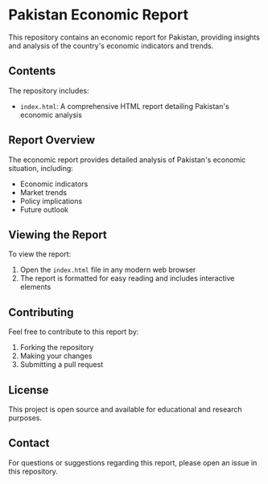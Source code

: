 # Pakistan Economic Report

This repository contains an economic report for Pakistan, providing insights and analysis of the country's economic indicators and trends.

## Contents

The repository includes:
- `index.html`: A comprehensive HTML report detailing Pakistan's economic analysis

## Report Overview

The economic report provides detailed analysis of Pakistan's economic situation, including:
- Economic indicators
- Market trends
- Policy implications
- Future outlook

## Viewing the Report

To view the report:
1. Open the `index.html` file in any modern web browser
2. The report is formatted for easy reading and includes interactive elements

## Contributing

Feel free to contribute to this report by:
1. Forking the repository
2. Making your changes
3. Submitting a pull request

## License

This project is open source and available for educational and research purposes.

## Contact

For questions or suggestions regarding this report, please open an issue in this repository. 